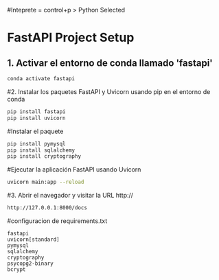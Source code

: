 #Inteprete  = control+p > Python Selected 

# FastAPI Project Setup

## 1. Activar el entorno de conda llamado 'fastapi'
```bash
conda activate fastapi
```
#2. Instalar los paquetes FastAPI y Uvicorn usando pip en el entorno de conda
```bash
pip install fastapi
pip install uvicorn

``` 
#Instalar el paquete 
```bash
pip install pymysql
pip install sqlalchemy
pip install cryptography

```


#Ejecutar la aplicación FastAPI usando Uvicorn
```bash
uvicorn main:app --reload
```
#3. Abrir el navegador y visitar la URL http://
```bash
http://127.0.0.1:8000/docs
```


#configuracion de requirements.txt
```
fastapi
uvicorn[standard]
pymysql
sqlalchemy
cryptography
psycopg2-binary
bcrypt
```
